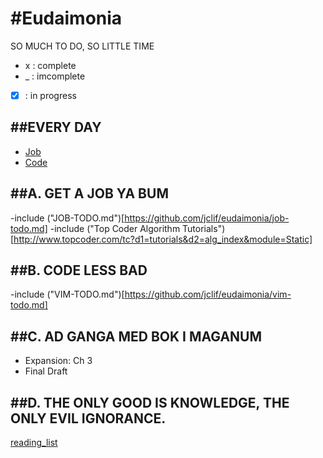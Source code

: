 #Eudaimonia
========
SO MUCH TO DO, SO LITTLE TIME
*  x  : complete
*  _  : imcomplete
* [x] : in progress

##EVERY DAY
---------
* [Job](#job)
* [Code](#code-less-bad)

##A. <a name="job"></a>GET A JOB YA BUM
-------------------------------------
-include ("JOB-TODO.md")[https://github.com/jclif/eudaimonia/job-todo.md]
-include ("Top Coder Algorithm Tutorials")[http://www.topcoder.com/tc?d1=tutorials&d2=alg_index&module=Static]

##B. <a name="code-less-bad"></a>CODE LESS BAD
--------------------------------------------
-include ("VIM-TODO.md")[https://github.com/jclif/eudaimonia/vim-todo.md]

##C. AD GANGA MED BOK I MAGANUM
-----------------------------
* Expansion: Ch 3
* Final Draft

##D. THE ONLY GOOD IS KNOWLEDGE, THE ONLY EVIL IGNORANCE.
-------------------------------------------------------
[reading_list](https://github.com/jclif/eudaimonia/reading_list.txt)
